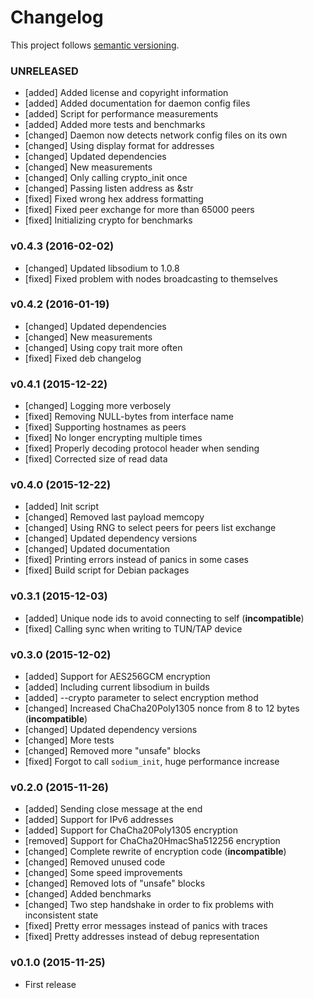 # Changelog

This project follows [semantic versioning](http://semver.org).

### UNRELEASED

- [added] Added license and copyright information
- [added] Added documentation for daemon config files
- [added] Script for performance measurements
- [added] Added more tests and benchmarks
- [changed] Daemon now detects network config files on its own
- [changed] Using display format for addresses
- [changed] Updated dependencies
- [changed] New measurements
- [changed] Only calling crypto_init once
- [changed] Passing listen address as &str
- [fixed] Fixed wrong hex address formatting
- [fixed] Fixed peer exchange for more than 65000 peers
- [fixed] Initializing crypto for benchmarks

### v0.4.3 (2016-02-02)

- [changed] Updated libsodium to 1.0.8
- [fixed] Fixed problem with nodes broadcasting to themselves

### v0.4.2 (2016-01-19)

- [changed] Updated dependencies
- [changed] New measurements
- [changed] Using copy trait more often
- [fixed] Fixed deb changelog

### v0.4.1 (2015-12-22)

- [changed] Logging more verbosely
- [fixed] Removing NULL-bytes from interface name
- [fixed] Supporting hostnames as peers
- [fixed] No longer encrypting multiple times
- [fixed] Properly decoding protocol header when sending
- [fixed] Corrected size of read data

### v0.4.0 (2015-12-22)

- [added] Init script
- [changed] Removed last payload memcopy
- [changed] Using RNG to select peers for peers list exchange
- [changed] Updated dependency versions
- [changed] Updated documentation
- [fixed] Printing errors instead of panics in some cases
- [fixed] Build script for Debian packages

### v0.3.1 (2015-12-03)

- [added] Unique node ids to avoid connecting to self (**incompatible**)
- [fixed] Calling sync when writing to TUN/TAP device

### v0.3.0 (2015-12-02)

- [added] Support for AES256GCM encryption
- [added] Including current libsodium in builds
- [added] --crypto parameter to select encryption method
- [changed] Increased ChaCha20Poly1305 nonce from 8 to 12 bytes (**incompatible**)
- [changed] Updated dependency versions
- [changed] More tests
- [changed] Removed more "unsafe" blocks
- [fixed] Forgot to call `sodium_init`, huge performance increase

### v0.2.0 (2015-11-26)

- [added] Sending close message at the end
- [added] Support for IPv6 addresses
- [added] Support for ChaCha20Poly1305 encryption
- [removed] Support for ChaCha20HmacSha512256 encryption
- [changed] Complete rewrite of encryption code (**incompatible**)
- [changed] Removed unused code
- [changed] Some speed improvements
- [changed] Removed lots of "unsafe" blocks
- [changed] Added benchmarks
- [changed] Two step handshake in order to fix problems with inconsistent state
- [fixed] Pretty error messages instead of panics with traces
- [fixed] Pretty addresses instead of debug representation

### v0.1.0 (2015-11-25)

- First release
